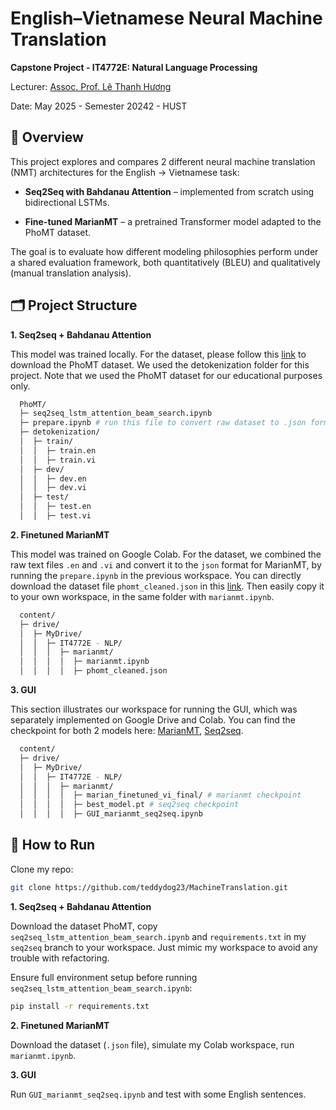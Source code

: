 # English–Vietnamese Neural Machine Translation

**Capstone Project - IT4772E: Natural Language Processing**

Lecturer: [Assoc. Prof. Lê Thanh Hương](https://soict.hust.edu.vn/pgs-ts-le-thanh-huong.html)

Date: May 2025 - Semester 20242 - HUST


## 📌 Overview

This project explores and compares 2 different neural machine translation (NMT) architectures for the English → Vietnamese task:
- **Seq2Seq with Bahdanau Attention** – implemented from scratch using bidirectional LSTMs.

- **Fine-tuned MarianMT** – a pretrained Transformer model adapted to the PhoMT dataset.

The goal is to evaluate how different modeling philosophies perform under a shared evaluation framework, both quantitatively (BLEU) and qualitatively (manual translation analysis).


## 🗂️ Project Structure
**1. Seq2seq + Bahdanau Attention**

This model was trained locally. For the dataset, please follow this [link](https://docs.google.com/forms/d/e/1FAIpQLSfShfLzQ3w9ErBc6sId55s83o9tOv2qz6zMd_6lNCD7n791NQ/viewform) to download the PhoMT dataset. We used the detokenization folder for this project. Note that we used the PhoMT dataset for our educational purposes only.

```bash
  PhoMT/
  ├─ seq2seq_lstm_attention_beam_search.ipynb
  ├─ prepare.ipynb # run this file to convert raw dataset to .json format (this is actually related to marianmt, but I leverage this folder due to the available raw dataset for converting :D)
  ├─ detokenization/
  │  ├─ train/
  │  │  ├─ train.en
  │  │  ├─ train.vi
  │  ├─ dev/
  │  │  ├─ dev.en
  │  │  ├─ dev.vi
  │  ├─ test/
  │  │  ├─ test.en
  │  │  ├─ test.vi

```

**2. Finetuned MarianMT**

This model was trained on Google Colab. For the dataset, we combined the raw text files 
```.en``` and ```.vi``` and convert it to the ```json``` format for MarianMT, by running the ```prepare.ipynb``` in the previous workspace. You can directly download the dataset file ```phomt_cleaned.json``` in this [link](https://drive.google.com/file/d/1z0QBWRpmLqYP8RdaKgQf0HokNGsP1l36/view?usp=sharing). Then easily copy it to your own workspace, in the same folder with ```marianmt.ipynb```.

```bash
  content/
  ├─ drive/
  │  ├─ MyDrive/
  │  │  ├─ IT4772E - NLP/
  │  │  │  ├─ marianmt/
  │  │  │  │  ├─ marianmt.ipynb
  │  │  │  │  ├─ phomt_cleaned.json

```

**3. GUI**

This section illustrates our workspace for running the GUI, which was separately implemented on Google Drive and Colab. You can find the checkpoint for both 2 models here: [MarianMT](https://drive.google.com/drive/folders/11zhhg9uWp-tcVQbZCITEZrywwpTg1_7p?usp=sharing), [Seq2seq](https://drive.google.com/file/d/1Eh5dsVSC755ClQPwnUWgJZnuB86EEAhN/view?usp=sharing).

```bash
  content/
  ├─ drive/
  │  ├─ MyDrive/
  │  │  ├─ IT4772E - NLP/
  │  │  │  ├─ marianmt/
  │  │  │  │  ├─ marian_finetuned_vi_final/ # marianmt checkpoint
  │  │  │  │  ├─ best_model.pt # seq2seq checkpoint
  │  │  │  │  ├─ GUI_marianmt_seq2seq.ipynb

```

## 🚀 How to Run
Clone my repo:
```bash
git clone https://github.com/teddydog23/MachineTranslation.git
```
**1. Seq2seq + Bahdanau Attention**

Download the dataset PhoMT, copy ```seq2seq_lstm_attention_beam_search.ipynb``` and ```requirements.txt``` in my ```seq2seq``` branch to your workspace. Just mimic my workspace to avoid any trouble with refactoring.

Ensure full environment setup before running ```seq2seq_lstm_attention_beam_search.ipynb```:

```bash
pip install -r requirements.txt
```

**2. Finetuned MarianMT**

Download the dataset (```.json``` file), simulate my Colab workspace, run ```marianmt.ipynb```.

**3. GUI**

Run ```GUI_marianmt_seq2seq.ipynb``` and test with some English sentences.
